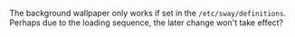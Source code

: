 The background wallpaper only works if set in the `/etc/sway/definitions`.
Perhaps due to the loading sequence, the later change won't take effect?

